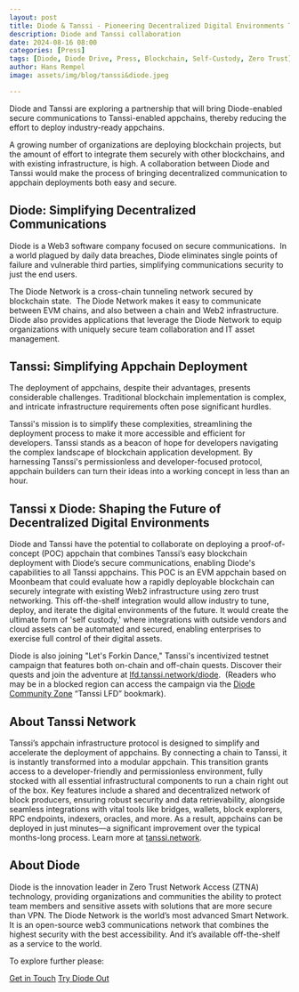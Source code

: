 ```yaml
---
layout: post
title: Diode & Tanssi - Pioneering Decentralized Digital Environments Through Appchain Deployment
description: Diode and Tanssi collaboration 
date: 2024-08-16 08:00
categories: [Press]
tags: [Diode, Diode Drive, Press, Blockchain, Self-Custody, Zero Trust]
author: Hans Rempel
image: assets/img/blog/tanssi&diode.jpeg

---
```


Diode and Tanssi are exploring a partnership that will bring Diode-enabled secure communications to Tanssi-enabled appchains, thereby reducing the effort to deploy industry-ready appchains. 

A growing number of organizations are deploying blockchain projects, but the amount of effort to integrate them securely with other blockchains, and with existing infrastructure, is high. A collaboration between Diode and Tanssi would make the process of bringing decentralized communication to appchain deployments both easy and secure. 

## Diode: Simplifying Decentralized Communications

Diode is a Web3 software company focused on secure communications.  In a world plagued by daily data breaches, Diode eliminates single points of failure and vulnerable third parties, simplifying communications security to just the end users.

The Diode Network is a cross-chain tunneling network secured by blockchain state.  The Diode Network makes it easy to communicate between EVM chains, and also between a chain and Web2 infrastructure.  Diode also provides applications that leverage the Diode Network to equip organizations with uniquely secure team collaboration and IT asset management.  

## Tanssi: Simplifying Appchain Deployment

The deployment of appchains, despite their advantages, presents considerable challenges. Traditional blockchain implementation is complex, and intricate infrastructure requirements often pose significant hurdles.   

Tanssi's mission is to simplify these complexities, streamlining the deployment process to make it more accessible and efficient for developers. Tanssi stands as a beacon of hope for developers navigating the complex landscape of blockchain application development. By harnessing Tanssi's permissionless and developer-focused protocol, appchain builders can turn their ideas into a working concept in less than an hour.

## Tanssi x Diode: Shaping the Future of Decentralized Digital Environments

Diode and Tanssi have the potential to collaborate on deploying a proof-of-concept (POC) appchain that combines Tanssi’s easy blockchain deployment with Diode’s secure communications, enabling Diode's capabilities to all Tanssi appchains. This POC is an EVM appchain based on Moonbeam that could evaluate how a rapidly deployable blockchain can securely integrate with existing Web2 infrastructure using zero trust networking. This off-the-shelf integration would allow industry to tune, deploy, and iterate the digital environments of the future. It would create the ultimate form of 'self custody,' where integrations with outside vendors and cloud assets can be automated and secured, enabling enterprises to exercise full control of their digital assets.

Diode is also joining "Let's Forkin Dance," Tanssi's incentivized testnet campaign that features both on-chain and off-chain quests. Discover their quests and join the adventure at [lfd.tanssi.network/diode](https://lfd.tanssi.network/diode).  (Readers who may be in a blocked region can access the campaign via the [Diode Community Zone](https://diode.io/joinzone/#tB0kOiAdLwJs7CGXhZXtWy4VlVWhqb094hgKktTOCkJFF-8VMA91SoferyZv) “Tanssi LFD” bookmark).

## About Tanssi Network

Tanssi’s appchain infrastructure protocol is designed to simplify and accelerate the deployment of appchains. By connecting a chain to Tanssi, it is instantly transformed into a modular appchain. This transition grants access to a developer-friendly and permissionless environment, fully stocked with all essential infrastructural components to run a chain right out of the box. Key features include a shared and decentralized network of block producers, ensuring robust security and data retrievability, alongside seamless integrations with vital tools like bridges, wallets, block explorers, RPC endpoints, indexers, oracles, and more. As a result, appchains can be deployed in just minutes—a significant improvement over the typical months-long process. Learn more at [tanssi.network](https://www.tanssi.network/).

## About Diode

Diode is the innovation leader in Zero Trust Network Access (ZTNA) technology, providing organizations and communities the ability to protect team members and sensitive assets with solutions that are more secure than VPN. The Diode Network is the world’s most advanced Smart Network. It is an open-source web3 communications network that combines the highest security with the best accessibility. And it’s available off-the-shelf as a service to the world.


To explore further please:
<div class="story__buttons">
  <a href="{{"https://contactdiode.paperform.co"}}" class="btn" target="">Get in Touch</a>
  <a href="#download-app" class="btn popup-open" target="">Try Diode Out</a>
</div>
